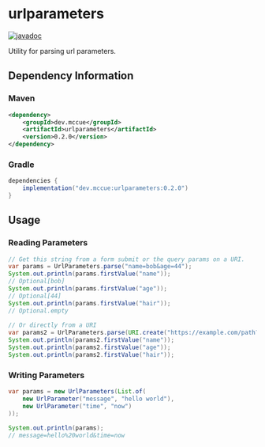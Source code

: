 # urlparameters

[![javadoc](https://javadoc.io/badge2/dev.mccue/urlparameters/javadoc.svg)](https://javadoc.io/doc/dev.mccue/urlparameters)

Utility for parsing url parameters.

## Dependency Information

### Maven

```xml
<dependency>
    <groupId>dev.mccue</groupId>
    <artifactId>urlparameters</artifactId>
    <version>0.2.0</version>
</dependency>
```

### Gradle

```groovy
dependencies {
    implementation("dev.mccue:urlparameters:0.2.0")
}
```

## Usage

### Reading Parameters
```java
// Get this string from a form submit or the query params on a URI.
var params = UrlParameters.parse("name=bob&age=44");
System.out.println(params.firstValue("name"));
// Optional[bob]
System.out.println(params.firstValue("age"));
// Optional[44]
System.out.println(params.firstValue("hair"));
// Optional.empty
        
// Or directly from a URI
var params2 = UrlParameters.parse(URI.create("https://example.com/path?name=bob&age=44"));
System.out.println(params2.firstValue("name"));
System.out.println(params2.firstValue("age"));
System.out.println(params2.firstValue("hair"));
```

### Writing Parameters

```java
var params = new UrlParameters(List.of(
    new UrlParameter("message", "hello world"),
    new UrlParameter("time", "now")
));

System.out.println(params);
// message=hello%20world&time=now
```
